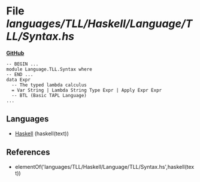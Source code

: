# File _languages/TLL/Haskell/Language/TLL/Syntax.hs_
**[GitHub](https://github.com/softlang/yas/blob/master/languages/TLL/Haskell/Language/TLL/Syntax.hs)**
```
-- BEGIN ...
module Language.TLL.Syntax where
-- END ...
data Expr
  -- The typed lambda calculus
  = Var String | Lambda String Type Expr | Apply Expr Expr
  -- BTL (Basic TAPL Language)
...
```

## Languages
* [Haskell](../languages/Haskell.md) (haskell(text))

## References
* elementOf('languages/TLL/Haskell/Language/TLL/Syntax.hs',haskell(text))
